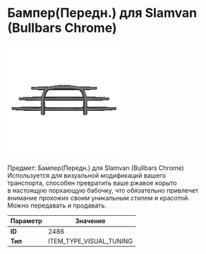 # Бампер(Передн.) для Slamvan (Bullbars Chrome)

![Item Image](../img/2486.webp?raw=true)

Предмет: Бампер(Передн.) для Slamvan (Bullbars Chrome)<br>Используется для визуальной модификаций вашего<br>транспорта, способен превратить ваше ржавое корыто<br>в настоящую порхающую бабочку, что обязательно привлечет<br>внимание прохожих своим уникальным стилем и красотой.<br>Можно передавать и продавать.


| Параметр | Значение |
|----------|----------|
| **ID** | 2486 |
| **Тип** | ITEM_TYPE_VISUAL_TUNING |


